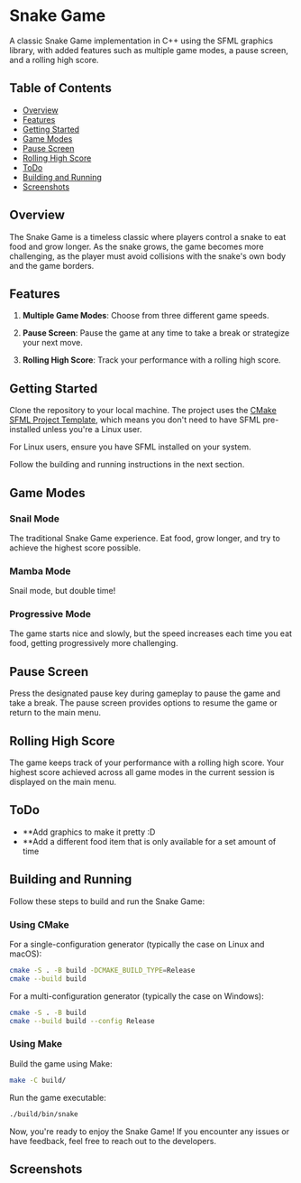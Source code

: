 # Snake Game

A classic Snake Game implementation in C++ using the SFML graphics library, with added features such as multiple game modes, a pause screen, and a rolling high score.

## Table of Contents

- [Overview](#overview)
- [Features](#features)
- [Getting Started](#getting-started)
- [Game Modes](#game-modes)
- [Pause Screen](#pause-screen)
- [Rolling High Score](#rolling-high-score)
- [ToDo](#todo)
- [Building and Running](#building-and-running)
- [Screenshots](#screenshots)

## Overview

The Snake Game is a timeless classic where players control a snake to eat food and grow longer. As the snake grows, the game becomes more challenging, as the player must avoid collisions with the snake's own body and the game borders.

## Features

1. **Multiple Game Modes**: Choose from three different game speeds.

2. **Pause Screen**: Pause the game at any time to take a break or strategize your next move.

3. **Rolling High Score**: Track your performance with a rolling high score.

## Getting Started

Clone the repository to your local machine. The project uses the [CMake SFML Project Template](https://github.com/SFML/cmake-sfml-project), which means you don't need to have SFML pre-installed unless you're a Linux user.

For Linux users, ensure you have SFML installed on your system.

Follow the building and running instructions in the next section.

## Game Modes

### Snail Mode

The traditional Snake Game experience. Eat food, grow longer, and try to achieve the highest score possible.

### Mamba Mode

Snail mode, but double time!

### Progressive Mode

The game starts nice and slowly, but the speed increases each time you eat food, getting progressively more challenging.

## Pause Screen

Press the designated pause key during gameplay to pause the game and take a break. The pause screen provides options to resume the game or return to the main menu.

## Rolling High Score

The game keeps track of your performance with a rolling high score. Your highest score achieved across all game modes in the current session is displayed on the main menu.

## ToDo

- **Add graphics to make it pretty :D
- **Add a different food item that is only available for a set amount of time

## Building and Running

Follow these steps to build and run the Snake Game:

### Using CMake

For a single-configuration generator (typically the case on Linux and macOS):

```bash
cmake -S . -B build -DCMAKE_BUILD_TYPE=Release
cmake --build build
```

For a multi-configuration generator (typically the case on Windows):

```bash
cmake -S . -B build
cmake --build build --config Release
```

### Using Make

Build the game using Make:

```bash
make -C build/
```

Run the game executable:

```bash
./build/bin/snake
```

Now, you're ready to enjoy the Snake Game! If you encounter any issues or have feedback, feel free to reach out to the developers.

## Screenshots